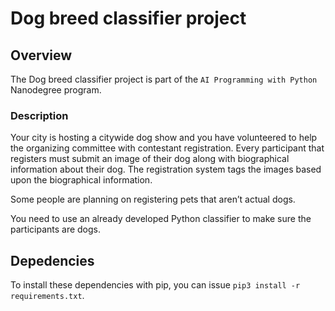 # Dog breed classifier project

## Overview
The Dog breed classifier project is part of the `AI Programming with Python` Nanodegree program.

### Description
Your city is hosting a citywide dog show and you have volunteered to help the organizing committee with contestant registration. Every participant that registers must submit an image of their dog along with biographical information about their dog. The registration system tags the images based upon the biographical information.

Some people are planning on registering pets that aren’t actual dogs.

You need to use an already developed Python classifier to make sure the participants are dogs.

## Depedencies
To install these dependencies with pip, you can issue `pip3 install -r requirements.txt`.
